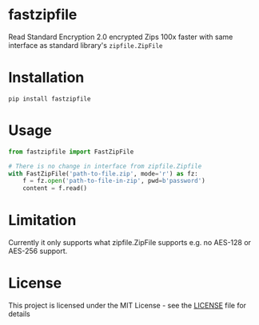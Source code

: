# fastzipfile
Read Standard Encryption 2.0 encrypted Zips 100x faster with same interface as standard library's `zipfile.ZipFile`

# Installation
```
pip install fastzipfile
```
# Usage
```python
from fastzipfile import FastZipFile

# There is no change in interface from zipfile.Zipfile
with FastZipFile('path-to-file.zip', mode='r') as fz:
    f = fz.open('path-to-file-in-zip', pwd=b'password')
    content = f.read()
```

# Limitation
Currently it only supports what zipfile.ZipFile supports e.g. no AES-128 or AES-256 support.

# License
This project is licensed under the MIT License - see the [LICENSE](LICENSE) file for details


